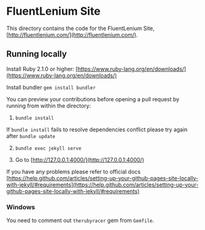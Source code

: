 # FluentLenium Site

This directory contains the code for the FluentLenium Site, [http://fluentlenium.com/](http://fluentlenium.com/).

## Running locally

Install Ruby 2.1.0 or higher: [https://www.ruby-lang.org/en/downloads/](https://www.ruby-lang.org/en/downloads/)

Install bundler `gem install bundler`

You can preview your contributions before opening a pull request by running from within the directory:

1. `bundle install`

If `bundle install` fails to resolve dependencies conflict please try again after `bundle update`

2. `bundle exec jekyll serve`

3. Go to [http://127.0.0.1:4000/](http://127.0.0.1:4000/)

If you have any problems please refer to official docs
[https://help.github.com/articles/setting-up-your-github-pages-site-locally-with-jekyll/#requirements](https://help.github.com/articles/setting-up-your-github-pages-site-locally-with-jekyll/#requirements)

### Windows

You need to comment out `therubyracer` gem from `Gemfile`.
